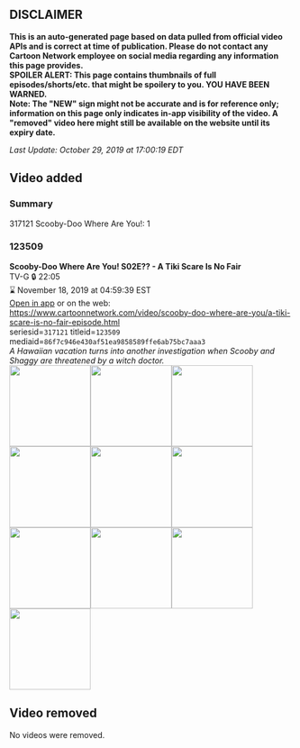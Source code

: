 ## DISCLAIMER
**This is an auto-generated page based on data pulled from official video APIs and is correct at time of publication. Please do not contact any Cartoon Network employee on social media regarding any information this page provides.**  
**SPOILER ALERT: This page contains thumbnails of full episodes/shorts/etc. that might be spoilery to you. YOU HAVE BEEN WARNED.**  
**Note: The "NEW" sign might not be accurate and is for reference only; information on this page only indicates in-app visibility of the video. A "removed" video here might still be available on the website until its expiry date.**  

_Last Update: October 29, 2019 at 17:00:19 EDT_
## Video added
### Summary
317121 Scooby-Doo Where Are You!: 1  
### 123509
**Scooby-Doo Where Are You! S02E?? - A Tiki Scare Is No Fair**  
TV-G 🔒 22:05  
⌛ November 18, 2019 at 04:59:39 EST  
[Open in app](https://tinyurl.com/y4p2v698) or on the web: https://www.cartoonnetwork.com/video/scooby-doo-where-are-you/a-tiki-scare-is-no-fair-episode.html  
seriesid=`317121` titleid=`123509` mediaid=`86f7c946e430af51ea9858589ffe6ab75bc7aaa3`  
_A Hawaiian vacation turns into another investigation when Scooby and Shaggy are threatened by a witch doctor._  
<a href="https://s3.amazonaws.com/cartoonorchestrator/123509_001_1280x720.jpg"><img src="https://s3.amazonaws.com/cartoonorchestrator/123509_001_640x360.jpg" height="144px" /></a><a href="https://s3.amazonaws.com/cartoonorchestrator/123509_002_1280x720.jpg"><img src="https://s3.amazonaws.com/cartoonorchestrator/123509_002_640x360.jpg" height="144px" /></a><a href="https://s3.amazonaws.com/cartoonorchestrator/123509_003_1280x720.jpg"><img src="https://s3.amazonaws.com/cartoonorchestrator/123509_003_640x360.jpg" height="144px" /></a><a href="https://s3.amazonaws.com/cartoonorchestrator/123509_004_1280x720.jpg"><img src="https://s3.amazonaws.com/cartoonorchestrator/123509_004_640x360.jpg" height="144px" /></a><a href="https://s3.amazonaws.com/cartoonorchestrator/123509_005_1280x720.jpg"><img src="https://s3.amazonaws.com/cartoonorchestrator/123509_005_640x360.jpg" height="144px" /></a><a href="https://s3.amazonaws.com/cartoonorchestrator/123509_006_1280x720.jpg"><img src="https://s3.amazonaws.com/cartoonorchestrator/123509_006_640x360.jpg" height="144px" /></a><a href="https://s3.amazonaws.com/cartoonorchestrator/123509_007_1280x720.jpg"><img src="https://s3.amazonaws.com/cartoonorchestrator/123509_007_640x360.jpg" height="144px" /></a><a href="https://s3.amazonaws.com/cartoonorchestrator/123509_008_1280x720.jpg"><img src="https://s3.amazonaws.com/cartoonorchestrator/123509_008_640x360.jpg" height="144px" /></a><a href="https://s3.amazonaws.com/cartoonorchestrator/123509_009_1280x720.jpg"><img src="https://s3.amazonaws.com/cartoonorchestrator/123509_009_640x360.jpg" height="144px" /></a><a href="https://s3.amazonaws.com/cartoonorchestrator/123509_010_1280x720.jpg"><img src="https://s3.amazonaws.com/cartoonorchestrator/123509_010_640x360.jpg" height="144px" /></a>
## Video removed
No videos were removed.  
